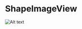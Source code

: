 # ShapeImageView


![Alt text](https://github.com/javandoc/ShapeImageView/blob/master/Screenshot_20170728-105104.png)